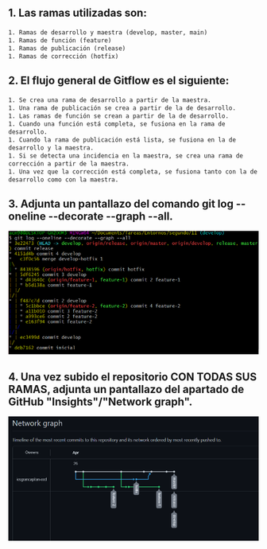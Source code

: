 

## 1. Las ramas utilizadas son:
    1. Ramas de desarrollo y maestra (develop, master, main)
    1. Ramas de función (feature)
    1. Ramas de publicación (release)
    1. Ramas de corrección (hotfix)
## 2. El flujo general de Gitflow es el siguiente:
    1. Se crea una rama de desarrollo a partir de la maestra.
    1. Una rama de publicación se crea a partir de la de desarrollo.
    1. Las ramas de función se crean a partir de la de desarrollo.
    1. Cuando una función está completa, se fusiona en la rama de desarrollo.
    1. Cuando la rama de publicación está lista, se fusiona en la de desarrollo y la maestra.
    1. Si se detecta una incidencia en la maestra, se crea una rama de corrección a partir de la maestra.
    1. Una vez que la corrección está completa, se fusiona tanto con la de desarrollo como con la maestra.
## 3. Adjunta un pantallazo del comando git log --oneline --decorate --graph --all.
![git log](./img-4.12/1.png)
## 4. Una vez subido el repositorio CON TODAS SUS RAMAS, adjunta un pantallazo del apartado de GitHub "Insights"/"Network graph".
![github graph](./img-4.12/2.png)